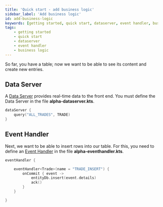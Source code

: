 ```yaml
---
title: 'Quick start - add business logic'
sidebar_label: 'Add business logic'
id: add-business-logic
keywords: [getting started, quick start, dataserver, event handler, business logic]
tags:
    - getting started
    - quick start
    - dataserver
    - event handler
    - business logic
---
```


So far, you have a table; now we want to be able to see its content and create new entries.

## Data Server
A [Data Server](../../../server/data-server/introduction/) provides real-time data to the front end. You must define the Data Server in the file **alpha-dataserver.kts**.

```kotlin
dataServer {
    query("ALL_TRADES", TRADE)
}
```

## Event Handler
Next, we want to be able to insert rows into our table. For this, you need to define an [Event Handler](../../../server/event-handler/introduction/) in the file **alpha-eventhandler.kts**.

```kotlin
eventHandler {

    eventHandler<Trade>(name = "TRADE_INSERT") {
        onCommit { event ->
            entityDb.insert(event.details)
            ack()
        }
    }

}
```
